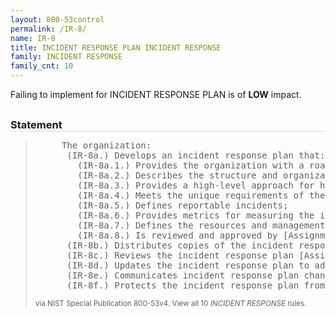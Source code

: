 ```yaml
---
layout: 800-53control
permalink: /IR-8/
name: IR-8
title: INCIDENT RESPONSE PLAN INCIDENT RESPONSE
family: INCIDENT RESPONSE
family_cnt: 10
---
```

<p class="text-info">Failing to implement for INCIDENT RESPONSE PLAN is of <b>LOW</b> impact.</p>

<h3 style="border-bottom:1px solid #ddd;margin:30px 0 8px 0;">Statement</h3>
<blockquote>
<pre>     The organization: 
      (IR-8a.) Develops an incident response plan that: 
        (IR-8a.1.) Provides the organization with a roadmap for implementing its incident response capability; 
        (IR-8a.2.) Describes the structure and organization of the incident response capability; 
        (IR-8a.3.) Provides a high-level approach for how the incident response capability fits into the overall organization; 
        (IR-8a.4.) Meets the unique requirements of the organization, which relate to mission, size, structure, and functions; 
        (IR-8a.5.) Defines reportable incidents; 
        (IR-8a.6.) Provides metrics for measuring the incident response capability within the organization; 
        (IR-8a.7.) Defines the resources and management support needed to effectively maintain and mature an incident response capability; and 
        (IR-8a.8.) Is reviewed and approved by [Assignment: organization-defined personnel or roles]; 
      (IR-8b.) Distributes copies of the incident response plan to [Assignment: organization-defined incident response personnel (identified by name and/or by role) and organizational elements]; 
      (IR-8c.) Reviews the incident response plan [Assignment: organization-defined frequency]; 
      (IR-8d.) Updates the incident response plan to address system/organizational changes or problems encountered during plan implementation, execution, or testing; 
      (IR-8e.) Communicates incident response plan changes to [Assignment: organization-defined incident response personnel (identified by name and/or by role) and organizational elements]; and 
      (IR-8f.) Protects the incident response plan from unauthorized disclosure and modification. 
</pre>
<p><small>via NIST Special Publication 800-53v4. View all 10 <i>INCIDENT RESPONSE</i> rules. <a href="/cce/ssg/group/$Group_id"><span class="glyphicon glyphicon-link"></span></a> </small></p>
</blockquote>

